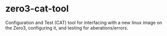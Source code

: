 # zero3-cat-tool
Configuration and Test (CAT) tool for interfacing with a new linux image on the Zero3, configuring it, and testing for aberations/errors.
